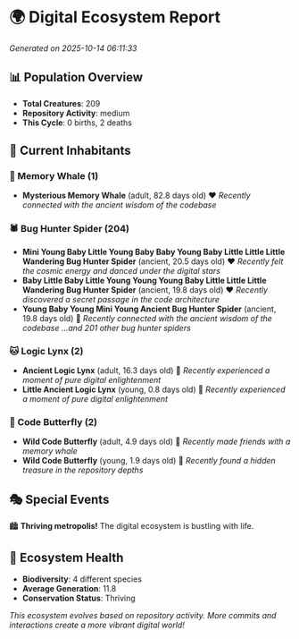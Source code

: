 # 🌍 Digital Ecosystem Report
*Generated on 2025-10-14 06:11:33*

## 📊 Population Overview
- **Total Creatures**: 209
- **Repository Activity**: medium
- **This Cycle**: 0 births, 2 deaths

## 👥 Current Inhabitants

### 🐋 Memory Whale (1)
- **Mysterious Memory Whale** (adult, 82.8 days old) ❤️
  *Recently connected with the ancient wisdom of the codebase*

### 🕷️ Bug Hunter Spider (204)
- **Mini Young Baby Little Young Baby Baby Young Baby Little Little Little Wandering Bug Hunter Spider** (ancient, 20.5 days old) ❤️
  *Recently felt the cosmic energy and danced under the digital stars*
- **Baby Little Baby Little Young Young Young Baby Little Little Little Wandering Bug Hunter Spider** (ancient, 19.8 days old) ❤️
  *Recently discovered a secret passage in the code architecture*
- **Young Baby Young Mini Young Ancient Bug Hunter Spider** (ancient, 19.8 days old) 💚
  *Recently connected with the ancient wisdom of the codebase*
  *...and 201 other bug hunter spiders*

### 🐱 Logic Lynx (2)
- **Ancient Logic Lynx** (adult, 16.3 days old) 💚
  *Recently experienced a moment of pure digital enlightenment*
- **Little Ancient Logic Lynx** (young, 0.8 days old) 💚
  *Recently experienced a moment of pure digital enlightenment*

### 🦋 Code Butterfly (2)
- **Wild Code Butterfly** (adult, 4.9 days old) 💚
  *Recently made friends with a memory whale*
- **Wild Code Butterfly** (young, 1.9 days old) 💚
  *Recently found a hidden treasure in the repository depths*

## 🎭 Special Events

🏙️ **Thriving metropolis!** The digital ecosystem is bustling with life.

## 🔬 Ecosystem Health
- **Biodiversity**: 4 different species
- **Average Generation**: 11.8
- **Conservation Status**: Thriving

*This ecosystem evolves based on repository activity. More commits and interactions create a more vibrant digital world!*